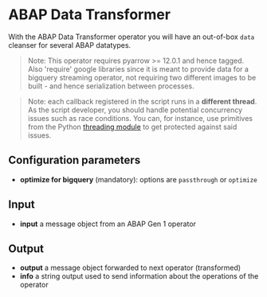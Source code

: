 ABAP Data Transformer
=====================

With the ABAP Data Transformer operator you will have an out-of-box `data` cleanser for several ABAP datatypes. 

> Note: This operator requires pyarrow >= 12.0.1 and hence tagged. 
>       Also 'require' google libraries since it is meant to provide data for a bigquery streaming operator, 
>       not requiring two different images to be built - and hence serialization between processes.

> Note: each callback registered in the script runs in a **different thread**.
> As the script developer, you should handle potential concurrency issues such as race
> conditions. You can, for instance, use primitives from the
> Python [threading module](https://docs.python.org/3/library/threading.html)
> to get protected against said issues.


Configuration parameters
------------

* **optimize for bigquery** (mandatory): options are `passthrough` or `optimize`  


Input
------------
* **input** a message object from an ABAP Gen 1 operator

Output
------------
* **output** a message object forwarded to next operator (transformed)
* **info** a string output used to send information about the operations of the operator

